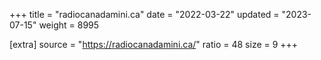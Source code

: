 +++
title = "radiocanadamini.ca"
date = "2022-03-22"
updated = "2023-07-15"
weight = 8995

[extra]
source = "https://radiocanadamini.ca/"
ratio = 48
size = 9
+++
